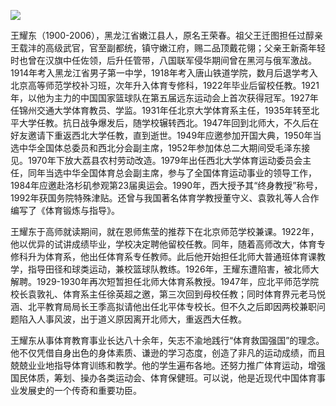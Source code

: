 ![](https://s2.loli.net/2022/08/31/ugkCpO2Sm6LAyWJ.png)

王耀东（1900-2006），黑龙江省嫩江县人，原名王荣春。祖父王迁图担任过醇亲王载沣的高级武官，官至副都统，镇守嫩江府，赐二品顶戴花翎；父亲王新斋年轻时也曾在汉旗中任佐领，后升任管带，八国联军侵华期间曾在黑河与俄军激战。1914年考入黑龙江省男子第一中学，1918年考入唐山铁道学院，数月后退学考入北京高等师范学校补习班，次年升入体育专修科，1922年毕业后留校任教。1921年，以他为主力的中国国家篮球队在第五届远东运动会上首次获得冠军。1927年任锦州交通大学体育教员、学监。1931年任北京大学体育系主任，1935年转至北平大学任教。抗日战争爆发后，随学校辗转西北。1947年回到北师大，不久后在好友邀请下重返西北大学任教，直到逝世。1949年应邀参加开国大典，1950年当选中华全国体总委员和西北分会副主席，1952年参加体总二大期间受毛泽东接见。1970年下放大荔县农村劳动改造。1979年出任西北大学体育运动委员会主任，同年当选中华全国体育总会副主席，参与了全国体育运动事业的领导工作，1984年应邀赴洛杉矶参观第23届奥运会。1990年，西大授予其“终身教授”称号，1992年获国务院特殊津贴。还曾与我国著名体育学教授董守义、袁敦礼等人合作编写了《体育锻炼与指导》。

王耀东于高师就读期间，就在恩师焦莹的推荐下在北京师范学校兼课。1922年，他以优异的试讲成绩毕业，学校决定聘他留校任教。同年，随着高师改大，体育专修科升为体育系，他出任体育系专任教师。此后他开始担任北师大普通班体育课教学，指导田径和球类运动，兼校篮球队教练。1926年，王耀东遭陷害，被北师大解聘。1929-1930年再次短暂担任北师大体育系教授。1947年，应北平师范学院校长袁敦礼、体育系主任徐英超之邀，第三次回到母校任教；同时体育界元老马悦涵、北平教育局局长王季高拟请他出任北平体专校长。但不久之后即因两校兼职问题陷入人事风波，出于道义原因离开北师大，重返西大任教。

王耀东从事体育教育事业长达八十余年，矢志不渝地践行“体育救国强国”的理念。他不仅凭借自身出色的身体素质、谦逊的学习态度，创造了非凡的运动成绩，而且兢兢业业地指导体育训练和教学。他的学生遍布各地。还努力推广体育运动，增强国民体质，筹划、操办各类运动会、体育保健班。可以说，他是近现代中国体育事业发展史的一个传奇和重要功臣。